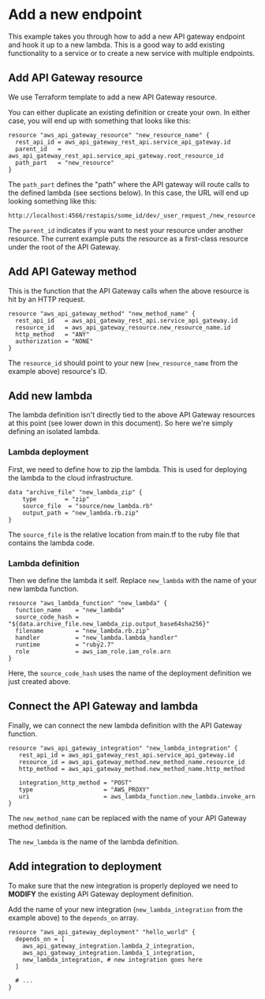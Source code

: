 # Add a new endpoint

This example takes you through how to add a new API gateway endpoint and hook it
up to a new lambda. This is a good way to add existing functionality to a
service or to create a new service with multiple endpoints.

## Add API Gateway resource

We use Terraform template to add a new API Gateway resource.

You can either duplicate an existing definition or create your own. In either
case, you will end up with something that looks like this:

```
resource "aws_api_gateway_resource" "new_resource_name" {
  rest_api_id = aws_api_gateway_rest_api.service_api_gateway.id
  parent_id   = aws_api_gateway_rest_api.service_api_gateway.root_resource_id
  path_part   = "new_resource"
}
```

The `path_part` defines the "path" where the API gateway will route calls to the
defined lambda (see sections below). In this case, the URL will end up looking
something like this:

```
http://localhost:4566/restapis/some_id/dev/_user_request_/new_resource
```

The `parent_id` indicates if you want to nest your resource under another
resource. The current example puts the resource as a first-class resource under
the root of the API Gateway.

## Add API Gateway method

This is the function that the API Gateway calls when the above resource is hit
by an HTTP request.

```
resource "aws_api_gateway_method" "new_method_name" {
  rest_api_id   = aws_api_gateway_rest_api.service_api_gateway.id
  resource_id   = aws_api_gateway_resource.new_resource_name.id
  http_method   = "ANY"
  authorization = "NONE"
}
```

The `resource_id` should point to your new (`new_resource_name` from
the example above) resource's ID.

## Add new lambda

The lambda definition isn't directly tied to the above API Gateway resources at
this point (see lower down in this document). So here we're simply defining an
isolated lambda.

### Lambda deployment

First, we need to define how to zip the lambda. This is used for deploying the
lambda to the cloud infrastructure.

```
data "archive_file" "new_lambda_zip" {
    type        = "zip"
    source_file  = "source/new_lambda.rb"
    output_path = "new_lambda.rb.zip"
}
```

The `source_file` is the relative location from main.tf to the ruby file that
contains the lambda code.

### Lambda definition

Then we define the lambda it self. Replace `new_lambda` with the name of your
new lambda function.

```
resource "aws_lambda_function" "new_lambda" {
  function_name    = "new_lambda"
  source_code_hash = "${data.archive_file.new_lambda_zip.output_base64sha256}"
  filename         = "new_lambda.rb.zip"
  handler          = "new_lambda.lambda_handler"
  runtime          = "ruby2.7"
  role             = aws_iam_role.iam_role.arn
}
```

Here, the `source_code_hash` uses the name of the deployment definition we just
created above.

## Connect the API Gateway and lambda

Finally, we can connect the new lambda definition with the API Gateway function.

```
resource "aws_api_gateway_integration" "new_lambda_integration" {
   rest_api_id = aws_api_gateway_rest_api.service_api_gateway.id
   resource_id = aws_api_gateway_method.new_method_name.resource_id
   http_method = aws_api_gateway_method.new_method_name.http_method

   integration_http_method = "POST"
   type                    = "AWS_PROXY"
   uri                     = aws_lambda_function.new_lambda.invoke_arn
}
```

The `new_method_name` can be replaced with the name of your API Gateway method
definition.

The `new_lambda` is the name of the lambda definition.

## Add integration to deployment

To make sure that the new integration is properly deployed we need to **MODIFY**
the existing API Gateway deployment definition.

Add the name of your new integration (`new_lambda_integration` from the example
above) to the `depends_on` array.

```
resource "aws_api_gateway_deployment" "hello_world" {
  depends_on = [
    aws_api_gateway_integration.lambda_2_integration,
    aws_api_gateway_integration.lambda_1_integration,
    new_lambda_integration, # new integration goes here
  ]

  # ...
}
```

